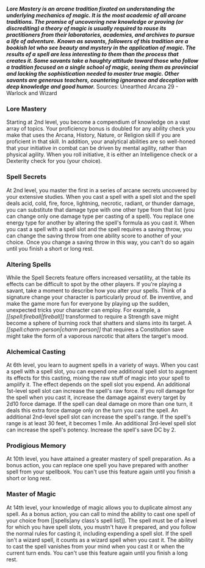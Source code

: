 ***Lore Mastery is an arcane tradition fixated on understanding the underlying mechanics of magic. It is the most academic of all arcane traditions. The promise of uncovering new knowledge or proving (or discrediting) a theory of magic is usually required to rouse its practitioners from their laboratories, academies, and archives to pursue a life of adventure.***
***Known as savants, followers of this tradition are a bookish lot who see beauty and mystery in the application of magic. The results of a spell are less interesting to them than the process that creates it. Some savants take a haughty attitude toward those who follow a tradition focused on a single school of magic, seeing them as provincial and lacking the sophistication needed to master true magic. Other savants are generous teachers, countering ignorance and deception with deep knowledge and good humor.***
Sources: Unearthed Arcana 29 - Warlock and Wizard
### Lore Mastery
Starting at 2nd level, you become a compendium of knowledge on a vast array of topics. Your proficiency bonus is doubled for any ability check you make that uses the Arcana, History, Nature, or Religion skill if you are proficient in that skill.
In addition, your analytical abilities are so well-honed that your initiative in combat can be driven by mental agility, rather than physical agility. When you roll initiative, it is either an Intelligence check or a Dexterity check for you (your choice).
### Spell Secrets
At 2nd level, you master the first in a series of arcane secrets uncovered by your extensive studies.
When you cast a spell with a spell slot and the spell deals acid, cold, fire, force, lightning, necrotic, radiant, or thunder damage, you can substitute that damage type with one other type from that list (you can change only one damage type per casting of a spell). You replace one energy type for another by altering the spell's formula as you cast it.
When you cast a spell with a spell slot and the spell requires a saving throw, you can change the saving throw from one ability score to another of your choice. Once you change a saving throw in this way, you can't do so again until you finish a short or long rest.
### Altering Spells
While the Spell Secrets feature offers increased versatility, at the table its effects can be difficult to spot by the other players. If you're playing a savant, take a moment to describe how you alter your spells. Think of a signature change your character is particularly proud of. Be inventive, and make the game more fun for everyone by playing up the sudden, unexpected tricks your character can employ. For example, a *[[spell:fireball|fireball]]* transformed to require a Strength save might become a sphere of burning rock that shatters and slams into its target. A *[[spell:charm-person|charm person]]* that requires a Constitution save might take the form of a vaporous narcotic that alters the target's mood.
### Alchemical Casting
At 6th level, you learn to augment spells in a variety of ways. When you cast a spell with a spell slot, you can expend one additional spell slot to augment its effects for this casting, mixing the raw stuff of magic into your spell to amplify it. The effect depends on the spell slot you expend.
An additional 1st-level spell slot can increase the spell's raw force. If you roll damage for the spell when you cast it, increase the damage against every target by 2d10 force damage. If the spell can deal damage on more than one turn, it deals this extra force damage only on the turn you cast the spell.
An additional 2nd-level spell slot can increase the spell's range. If the spell's range is at least 30 feet, it becomes 1 mile.
An additional 3rd-level spell slot can increase the spell's potency. Increase the spell's save DC by 2.
### Prodigious Memory
At 10th level, you have attained a greater mastery of spell preparation. As a bonus action, you can replace one spell you have prepared with another spell from your spellbook. You can't use this feature again until you finish a short or long rest.
### Master of Magic
At 14th level, your knowledge of magic allows you to duplicate almost any spell. As a bonus action, you can call to mind the ability to cast one spell of your choice from [[spells|any class's spell list]]. The spell must be of a level for which you have spell slots, you mustn't have it prepared, and you follow the normal rules for casting it, including expending a spell slot. If the spell isn't a wizard spell, it counts as a wizard spell when you cast it. The ability to cast the spell vanishes from your mind when you cast it or when the current turn ends.
You can't use this feature again until you finish a long rest.